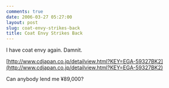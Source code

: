 ```yaml
---
comments: true
date: 2006-03-27 05:27:00
layout: post
slug: coat-envy-strikes-back
title: Coat Envy Strikes Back
---
```


I have coat envy again.  Damnit.  

[http://www.cdjapan.co.jp/detailview.html?KEY=EGA-59327BK2](http://www.cdjapan.co.jp/detailview.html?KEY=EGA-59327BK2)  

Can anybody lend me ¥89,000?
